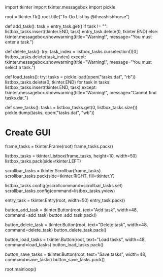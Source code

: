 import tkinter
import tkinter.messagebox
import pickle

root = tkinter.Tk()
root.title("To-Do List by @theashishborse")

def add_task():
    task = entry_task.get()
    if task != "":
        listbox_tasks.insert(tkinter.END, task)
        entry_task.delete(0, tkinter.END)
    else:
        tkinter.messagebox.showwarning(title="Warning!", message="You must enter a task.")

def delete_task():
    try:
        task_index = listbox_tasks.curselection()[0]
        listbox_tasks.delete(task_index)
    except:
        tkinter.messagebox.showwarning(title="Warning!", message="You must select a task.")

def load_tasks():
    try:
        tasks = pickle.load(open("tasks.dat", "rb"))
        listbox_tasks.delete(0, tkinter.END)
        for task in tasks:
            listbox_tasks.insert(tkinter.END, task)
    except:
        tkinter.messagebox.showwarning(title="Warning!", message="Cannot find tasks.dat.")

def save_tasks():
    tasks = listbox_tasks.get(0, listbox_tasks.size())
    pickle.dump(tasks, open("tasks.dat", "wb"))

# Create GUI
frame_tasks = tkinter.Frame(root)
frame_tasks.pack()

listbox_tasks = tkinter.Listbox(frame_tasks, height=10, width=50)
listbox_tasks.pack(side=tkinter.LEFT)

scrollbar_tasks = tkinter.Scrollbar(frame_tasks)
scrollbar_tasks.pack(side=tkinter.RIGHT, fill=tkinter.Y)

listbox_tasks.config(yscrollcommand=scrollbar_tasks.set)
scrollbar_tasks.config(command=listbox_tasks.yview)

entry_task = tkinter.Entry(root, width=50)
entry_task.pack()

button_add_task = tkinter.Button(root, text="Add task", width=48, command=add_task)
button_add_task.pack()

button_delete_task = tkinter.Button(root, text="Delete task", width=48, command=delete_task)
button_delete_task.pack()

button_load_tasks = tkinter.Button(root, text="Load tasks", width=48, command=load_tasks)
button_load_tasks.pack()

button_save_tasks = tkinter.Button(root, text="Save tasks", width=48, command=save_tasks)
button_save_tasks.pack()

root.mainloop()

